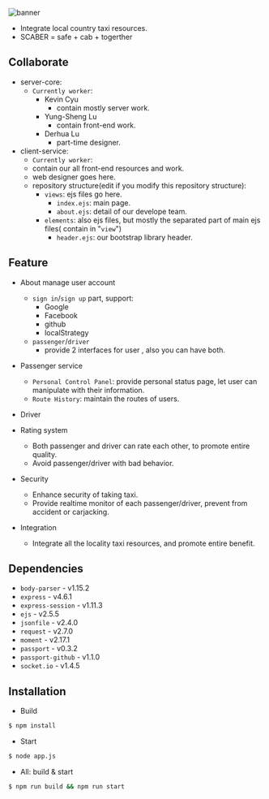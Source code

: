 ![banner](http://i.imgur.com/7FS24Ts.png)

- Integrate local country taxi resources.
- SCABER = safe + cab + togerther

## Collaborate

- server-core:
    - `Currently worker`:
        - Kevin Cyu
            - contain mostly server work.
        - Yung-Sheng Lu
            - contain front-end work.
        - Derhua Lu
            - part-time designer.
- client-service:
    - `Currently worker`:
    - contain our all front-end resources and work.
    - web designer goes here.
    - repository structure(edit if you modify this repository structure):
        - `views`: ejs files go here.
            - `index.ejs`: main page.
            - `about.ejs`: detail of our develope team.
        - `elements`: also ejs files, but mostly the separated part of main ejs files( contain in "`view`")
            - `header.ejs`: our bootstrap library header.

## Feature

- About manage user account
    - `sign in`/`sign up` part, support:
        - Google
        - Facebook
        - github
        - localStrategy
    - `passenger`/`driver`
        - provide 2 interfaces for user , also you can have both.
- Passenger service
    - `Personal Control Panel`: provide personal status page, let user can manipulate with their information.
    - `Route History`: maintain the routes of users.
- Driver

- Rating system
    - Both passenger and driver can rate each other, to promote entire quality.
    - Avoid passenger/driver with bad behavior.
- Security
    - Enhance security of taking taxi.
    - Provide realtime monitor of each passenger/driver, prevent from accident or carjacking.
- Integration
    - Integrate all the locality taxi resources, and promote entire benefit.

## Dependencies

- `body-parser` - v1.15.2
- `express` - v4.6.1
- `express-session` - v1.11.3
- `ejs` - v2.5.5
- `jsonfile` - v2.4.0
- `request` - v2.7.0
- `moment` - v2.17.1
- `passport` - v0.3.2
- `passport-github` - v1.1.0
- `socket.io` - v1.4.5

## Installation

- Build
```bash
$ npm install
```
- Start
```bash
$ node app.js
```

- All: build & start
```bash
$ npm run build && npm run start
```

